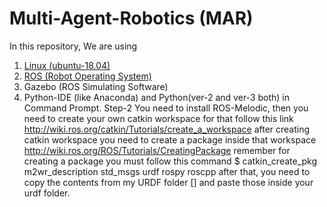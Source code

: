 # Multi-Agent-Robotics (MAR)
In this repository, We are using 
1. [Linux (ubuntu-18.04)](https://www.youtube.com/watch?v=DC89AryJEE8&t=329s)
2. [ROS (Robot Operating System)](http://wiki.ros.org/melodic/Installation/Ubuntu)
3. Gazebo (ROS Simulating Software)
4. Python-IDE (like Anaconda) and Python(ver-2 and ver-3 both) in Command Prompt.
Step-2
You need to install ROS-Melodic, then you need to create your own catkin workspace
for that follow this link http://wiki.ros.org/catkin/Tutorials/create_a_workspace
after creating catkin workspace you need to create a package inside that workspace
http://wiki.ros.org/ROS/Tutorials/CreatingPackage
remember for creating a package you must follow this command
$ catkin_create_pkg m2wr_description std_msgs urdf rospy roscpp
after that, you need to copy the contents from my URDF folder []  and paste those inside your urdf folder.
